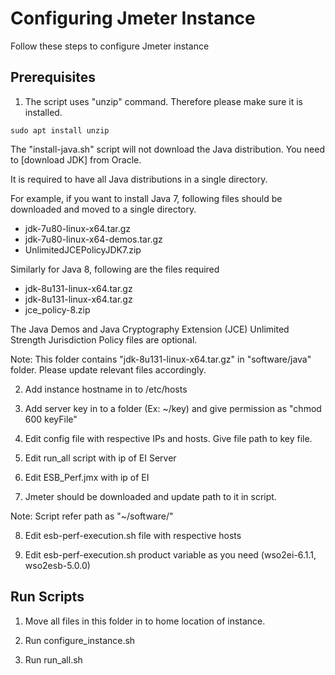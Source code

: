 Configuring Jmeter Instance
============================

Follow these steps to configure Jmeter instance

## Prerequisites

1. The script uses "unzip" command. Therefore please make sure it is installed.

`sudo apt install unzip`

The "install-java.sh" script will not download the Java distribution. You need to [download JDK] from Oracle.

It is required to have all Java distributions in a single directory.

For example, if you want to install Java 7, following files should be downloaded and moved to a single directory.

 - jdk-7u80-linux-x64.tar.gz
 - jdk-7u80-linux-x64-demos.tar.gz
 - UnlimitedJCEPolicyJDK7.zip

Similarly for Java 8, following are the files required

 - jdk-8u131-linux-x64.tar.gz
 - jdk-8u131-linux-x64.tar.gz
 - jce_policy-8.zip

The Java Demos and Java Cryptography Extension (JCE) Unlimited Strength Jurisdiction Policy files are optional.

Note: This folder contains "jdk-8u131-linux-x64.tar.gz" in "software/java" folder. Please update relevant files accordingly.

2. Add instance hostname in to /etc/hosts

3. Add server key in to a folder (Ex: ~/key) and give permission as "chmod 600 keyFile"

4. Edit config file with respective IPs and hosts. Give file path to key file.

5. Edit run_all script with ip of EI Server

6. Edit ESB_Perf.jmx with ip of EI

7. Jmeter should be downloaded and update path to it in script.

Note: Script refer path as "~/software/"

8. Edit esb-perf-execution.sh file with respective hosts

9. Edit esb-perf-execution.sh product variable as you need (wso2ei-6.1.1, wso2esb-5.0.0)

## Run Scripts

1. Move all files in this folder in to home location of instance. 

2. Run configure_instance.sh

3. Run run_all.sh
